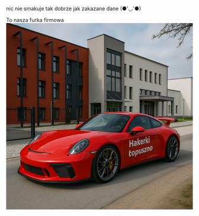 nic nie smakuje tak dobrze jak zakazane dane (●'◡'●)

To nasza furka firmowa
![Tonaszafurka](furka.png)
